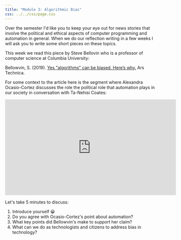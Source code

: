 ```yaml
---
title: "Module 3: Algorithmic Bias"
css: ../../css/page.css
---
```


Over the semester I'd like you to keep your eye out for news stories that
involve the political and ethical aspects of computer programming and automation
in general. When we do our reflection writing in a few weeks I will ask you to
write some short pieces on these topics.

This week we read this piece by Steve Bellovin who is a professor of computer
science at Columbia University:

Bellowvin, S. (2019). [Yes "algorithms" can be biased. Here’s why.](https://arstechnica.com/tech-policy/2019/01/yes-algorithms-can-be-biased-heres-why/) Ars Technica.

For some context to the article here is the segment where Alexandra
Ocasio-Cortez discusses the role the political role that automation plays in our
society in conversation with Ta-Nehisi Coates:

<iframe width="560" height="315" src="https://www.youtube.com/embed/q3-QvoIfpxc?start=2073" frameborder="0" allow="accelerometer; autoplay; encrypted-media; gyroscope; picture-in-picture" allowfullscreen></iframe>

Let's take 5 minutes to discuss:

1. Introduce yourself 😀 
2. Do you agree with Ocasio-Cortez's point about automation?
3. What key points did Bellowvin's make to support her claim?
4. What can we do as technologists and citizens to address bias in technology?
